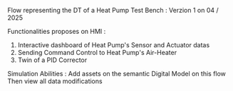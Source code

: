 Flow representing the DT of a Heat Pump Test Bench : Verzion 1 on 04 / 2025

Functionalities proposes on HMI :

 1) Interactive dashboard of Heat Pump's Sensor and Actuator datas
 2) Sending Command Control to Heat Pump's Air-Heater
 3)  Twin of a PID Corrector

Simulation Abilities : Add assets on the semantic Digital Model on this flow Then view all data modifications
